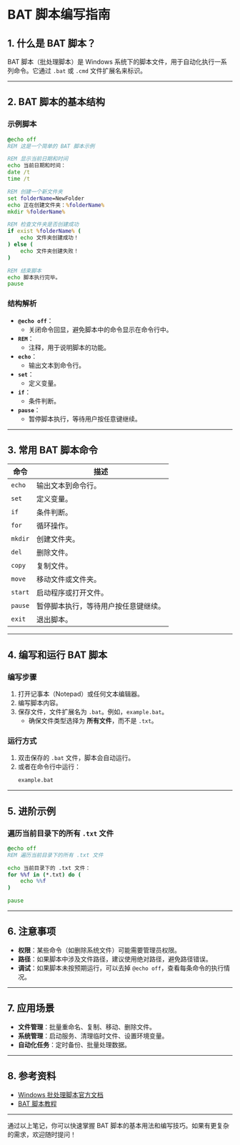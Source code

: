 # BAT 脚本编写指南

## 1. **什么是 BAT 脚本？**
BAT 脚本（批处理脚本）是 Windows 系统下的脚本文件，用于自动化执行一系列命令。它通过 `.bat` 或 `.cmd` 文件扩展名来标识。

---

## 2. **BAT 脚本的基本结构**
### 示例脚本
```bat
@echo off
REM 这是一个简单的 BAT 脚本示例

REM 显示当前日期和时间
echo 当前日期和时间：
date /t
time /t

REM 创建一个新文件夹
set folderName=NewFolder
echo 正在创建文件夹：%folderName%
mkdir %folderName%

REM 检查文件夹是否创建成功
if exist %folderName% (
    echo 文件夹创建成功！
) else (
    echo 文件夹创建失败！
)

REM 结束脚本
echo 脚本执行完毕。
pause
```

### 结构解析
- **`@echo off`**：
  - 关闭命令回显，避免脚本中的命令显示在命令行中。
- **`REM`**：
  - 注释，用于说明脚本的功能。
- **`echo`**：
  - 输出文本到命令行。
- **`set`**：
  - 定义变量。
- **`if`**：
  - 条件判断。
- **`pause`**：
  - 暂停脚本执行，等待用户按任意键继续。

---

## 3. **常用 BAT 脚本命令**

| 命令                | 描述                                   |
|---------------------|----------------------------------------|
| `echo`              | 输出文本到命令行。                     |
| `set`               | 定义变量。                             |
| `if`                | 条件判断。                             |
| `for`               | 循环操作。                             |
| `mkdir`             | 创建文件夹。                           |
| `del`               | 删除文件。                             |
| `copy`              | 复制文件。                             |
| `move`              | 移动文件或文件夹。                     |
| `start`             | 启动程序或打开文件。                   |
| `pause`             | 暂停脚本执行，等待用户按任意键继续。   |
| `exit`              | 退出脚本。                             |

---

## 4. **编写和运行 BAT 脚本**
### 编写步骤
1. 打开记事本（Notepad）或任何文本编辑器。
2. 编写脚本内容。
3. 保存文件，文件扩展名为 `.bat`。例如，`example.bat`。
   - 确保文件类型选择为 **所有文件**，而不是 `.txt`。

### 运行方式
1. 双击保存的 `.bat` 文件，脚本会自动运行。
2. 或者在命令行中运行：
   ```cmd
   example.bat
   ```

---

## 5. **进阶示例**
### 遍历当前目录下的所有 `.txt` 文件
```bat
@echo off
REM 遍历当前目录下的所有 .txt 文件

echo 当前目录下的 .txt 文件：
for %%f in (*.txt) do (
    echo %%f
)

pause
```

---

## 6. **注意事项**
- **权限**：某些命令（如删除系统文件）可能需要管理员权限。
- **路径**：如果脚本中涉及文件路径，建议使用绝对路径，避免路径错误。
- **调试**：如果脚本未按预期运行，可以去掉 `@echo off`，查看每条命令的执行情况。

---

## 7. **应用场景**
- **文件管理**：批量重命名、复制、移动、删除文件。
- **系统管理**：启动服务、清理临时文件、设置环境变量。
- **自动化任务**：定时备份、批量处理数据。

---

## 8. **参考资料**
- [Windows 批处理脚本官方文档](https://docs.microsoft.com/en-us/windows-server/administration/windows-commands/windows-commands)
- [BAT 脚本教程](https://www.tutorialspoint.com/batch_script/index.htm)

---

通过以上笔记，你可以快速掌握 BAT 脚本的基本用法和编写技巧。如果有更复杂的需求，欢迎随时提问！